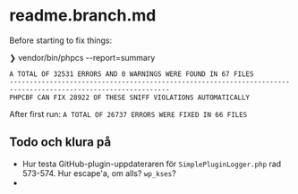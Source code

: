 # readme.branch.md

Before starting to fix things:

❯ vendor/bin/phpcs --report=summary

```
A TOTAL OF 32531 ERRORS AND 0 WARNINGS WERE FOUND IN 67 FILES
--------------------------------------------------------------------------------------------------------------
PHPCBF CAN FIX 28922 OF THESE SNIFF VIOLATIONS AUTOMATICALLY
```

After first run:
`A TOTAL OF 26737 ERRORS WERE FIXED IN 66 FILES`

## Todo och klura på

- Hur testa GitHub-plugin-uppdateraren för `SimplePluginLogger.php` rad 573-574. Hur escape'a, om alls? `wp_kses`?
-
